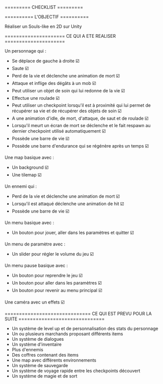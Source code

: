 ========= CHECKLIST =========

========== L'OBJECTIF ==========

Réaliser un Souls-like en 2D sur Unity

===================== CE QUI A ETE REALISER =====================

Un personnage qui :
  - Se déplace de gauche à droite ☑️
  - Saute ☑️
  - Perd de la vie et déclenche une animation de mort ☑️
  - Attaque et inflige des dégâts à un mob ☑️
  - Peut utiliser un objet de soin qui lui redonne de la vie ☑️
  - Effectue une roulade ☑️
  - Peut utiliser un checkpoint lorsqu'il est à proximité qui lui permet de récupérer sa vie et de récupérer des objets de soin ☑️
  - A une animation d'idle, de mort, d'attaque, de saut et de roulade ☑️
  - Lorsqu'il meurt un écran de mort se déclenche et le fait respawn au dernier checkpoint utilisé automatiquement ☑️
  - Possède une barre de vie ☑️
  - Possède une barre d'endurance qui se régénère après un temps ☑️ 

Une map basique avec :
  - Un background ☑️
  - Une tilemap ☑️

Un ennemi qui :
  - Perd de la vie et déclenche une animation de mort ☑️
  - Lorsqu'il est attaqué déclenche une animation de hit ☑️
  - Possède une barre de vie ☑️

Un menu basique avec :
  - Un bouton pour jouer, aller dans les paramètres et quitter ☑️

Un menu de paramètre avec :
  - Un slider pour régler le volume du jeu ☑️

Un menu pause basique avec : 
  - Un bouton pour reprendre le jeu ☑️
  - Un bouton pour aller dans les paramètres ☑️
  - Un bouton pour revenir au menu principal ☑️

Une caméra avec un effets ☑️

============================== CE QUI EST PREVU POUR LA SUITE ==============================

- Un système de level up et de personnalisation des stats du personnage
- Un ou plusieurs marchands proposant différents items
- Un système de dialogues
- Un système d'inventaire
- Plus d'ennemis
- Des coffres contenant des items
- Une map avec différents environnements
- Un système de sauvegarde
- Un système de voyage rapide entre les checkpoints découvert
- Un système de magie et de sort
